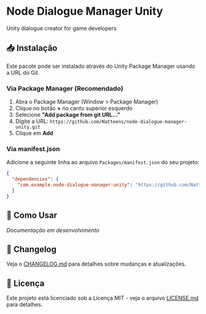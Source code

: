 # Node Dialogue Manager Unity

Unity dialogue creator for game developers

## 📥 Instalação

Este pacote pode ser instalado através do Unity Package Manager usando a URL do Git.

### Via Package Manager (Recomendado)

1. Abra o Package Manager (Window > Package Manager)
2. Clique no botão **+** no canto superior esquerdo
3. Selecione **"Add package from git URL..."**
4. Digite a URL: `https://github.com/Natteens/node-dialogue-manager-unity.git`
5. Clique em **Add**

### Via manifest.json

Adicione a seguinte linha ao arquivo `Packages/manifest.json` do seu projeto:

```json
{
  "dependencies": {
    "com.example.node-dialogue-manager-unity": "https://github.com/Natteens/node-dialogue-manager-unity.git"
  }
}
```

## 🚀 Como Usar

*Documentação em desenvolvimento*

## 📝 Changelog

Veja o [CHANGELOG.md](CHANGELOG.md) para detalhes sobre mudanças e atualizações.

## 📄 Licença

Este projeto está licenciado sob a Licença MIT - veja o arquivo [LICENSE.md](LICENSE.md) para detalhes.
